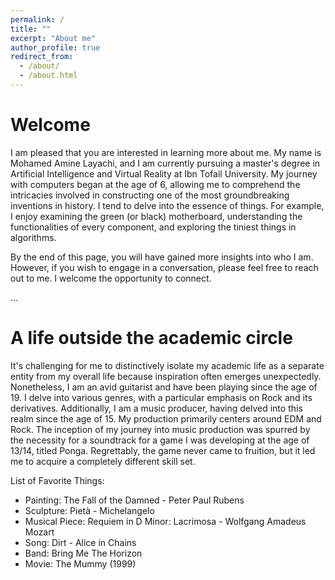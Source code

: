 ```yaml
---
permalink: /
title: ""
excerpt: "About me"
author_profile: true
redirect_from: 
  - /about/
  - /about.html
---
```

**Welcome**
===========================
I am pleased that you are interested in learning more about me. My name is Mohamed Amine Layachi, and I am currently pursuing a master's degree in Artificial Intelligence and Virtual Reality at Ibn Tofail University. My journey with computers began at the age of 6, allowing me to comprehend the intricacies involved in constructing one of the most groundbreaking inventions in history. I tend to delve into the essence of things. For example, I enjoy examining the green (or black) motherboard, understanding the functionalities of every component, and exploring the tiniest things in algorithms.

By the end of this page, you will have gained more insights into who I am. However, if you wish to engage in a conversation, please feel free to reach out to me. I welcome the opportunity to connect.

...

**A life outside the academic circle**
======
It's challenging for me to distinctively isolate my academic life as a separate entity from my overall life because inspiration often emerges unexpectedly. Nonetheless, I am an avid guitarist and have been playing since the age of 19. I delve into various genres, with a particular emphasis on Rock and its derivatives. Additionally, I am a music producer, having delved into this realm since the age of 15. My production primarily centers around EDM and Rock. The inception of my journey into music production was spurred by the necessity for a soundtrack for a game I was developing at the age of 13/14, titled Ponga. Regrettably, the game never came to fruition, but it led me to acquire a completely different skill set.

List of Favorite Things:
* Painting: The Fall of the Damned - Peter Paul Rubens
* Sculpture: Pietà - Michelangelo
* Musical Piece: Requiem in D Minor: Lacrimosa - Wolfgang Amadeus Mozart
* Song: Dirt - Alice in Chains
* Band: Bring Me The Horizon
* Movie: The Mummy (1999)




